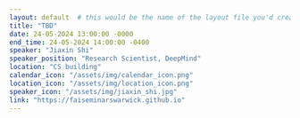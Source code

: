 ```yaml
---
layout: default  # this would be the name of the layout file you'd create for events
title: "TBD"
date: 24-05-2024 13:00:00 -0000
end_time: 24-05-2024 14:00:00 -0400
speaker: "Jiaxin Shi"
speaker_position: "Research Scientist, DeepMind"
location: "CS building"
calendar_icon: "/assets/img/calendar_icon.png"
location_icon: "/assets/img/location_icon.png"
speaker_icon: "/assets/img/jiaxin_shi.jpg"
link: "https://faiseminarswarwick.github.io"
---
```



